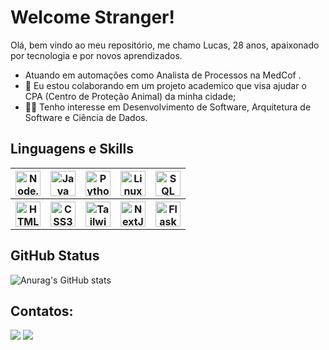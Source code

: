 # Welcome Stranger!

Olá, bem vindo ao meu repositório, me chamo Lucas, 28 anos, apaixonado por tecnologia e por novos aprendizados.

- Atuando em automações como Analista de Processos na MedCof .
- 👥 Eu estou colaborando em um projeto academico que visa ajudar o CPA (Centro de Proteção Animal) da minha cidade;
- 👨‍💻 Tenho interesse em Desenvolvimento de Software, Arquitetura de Software e Ciência de Dados. 

## Linguagens e Skills

<table>
  <tr>
    <th><img loading="lazy" src="https://cdn.jsdelivr.net/gh/devicons/devicon@latest/icons/nodejs/nodejs-original.svg" width="40" height="40" title="Node.js"/></th>
    <th><img loading="lazy" src="https://cdn.jsdelivr.net/gh/devicons/devicon/icons/java/java-original.svg" width="40" height="40" title="Java"/></th>
    <th><img loading="lazy" src="https://cdn.jsdelivr.net/gh/devicons/devicon@latest/icons/python/python-original.svg" width="40" height="40" title="Python"/></th>
    <th><img loading="lazy" src="https://cdn.jsdelivr.net/gh/devicons/devicon/icons/linux/linux-original.svg" width="40" height="40" title="Linux"/></th>
    <th><img loading="lazy" src="https://cdn.jsdelivr.net/gh/devicons/devicon@latest/icons/sqldeveloper/sqldeveloper-original.svg" width="40" height="40" title="SQL Developer"/></th>
  </tr>
  <tr>
    <th><img loading="lazy" src="https://cdn.jsdelivr.net/gh/devicons/devicon@latest/icons/html5/html5-original.svg" width="40" height="40" title="HTML5"/></th>
    <th><img loading="lazy" src="https://cdn.jsdelivr.net/gh/devicons/devicon@latest/icons/css3/css3-original.svg" width="40" height="40" title="CSS3"/></th>
    <th><img loading="lazy" src="https://cdn.jsdelivr.net/gh/devicons/devicon@latest/icons/tailwindcss/tailwindcss-original.svg" width="40" height="40" title="Tailwind CSS"/></th>
    <th><img loading="lazy" src="https://cdn.jsdelivr.net/gh/devicons/devicon@latest/icons/nextjs/nextjs-original.svg" width="40" height="40" title="NextJS"/></th>
    <th><img loading="lazy" src="https://cdn.jsdelivr.net/gh/devicons/devicon@latest/icons/flask/flask-original.svg" width="40" height="40" title="Flask"/></th>
  </tr>
</table>  

## GitHub Status

![Anurag's GitHub stats](https://github-readme-stats.vercel.app/api?username=LucasdMoura&locale=pt-br&theme=chartreuse-dark&show_icons=true)


## Contatos:

<div>
<a href = "mailto:lucasmr910@gmail.com"><img loading="lazy" src="https://img.shields.io/badge/Gmail-D14836?style=for-the-badge&logo=gmail&logoColor=white" target="_blank"></a>
<a href="https://www.linkedin.com/in/lucasdmourasantos" target="_blank"><img loading="lazy" src="https://img.shields.io/badge/-LinkedIn-%230077B5?style=for-the-badge&logo=linkedin&logoColor=white" target="_blank"></a>   
</div>
